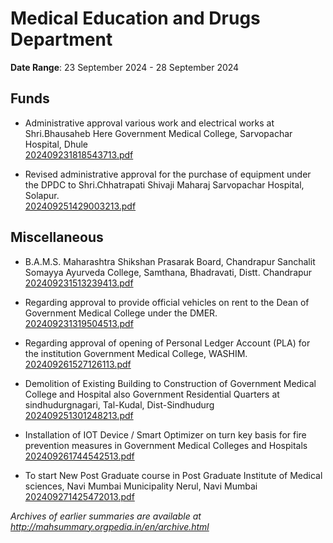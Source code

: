 # Medical Education and Drugs Department

**Date Range**: 23 September 2024 - 28 September 2024


## Funds
- Administrative approval various work and electrical works at Shri.Bhausaheb Here Government Medical College, Sarvopachar Hospital, Dhule\
  [202409231818543713.pdf](https://gr.maharashtra.gov.in/Site/Upload/Government%20Resolutions/English/202409231818543713.pdf)

- Revised administrative approval for the purchase of equipment under the DPDC to Shri.Chhatrapati Shivaji Maharaj Sarvopachar Hospital, Solapur.\
  [202409251429003213.pdf](https://gr.maharashtra.gov.in/Site/Upload/Government%20Resolutions/English/202409251429003213.pdf)

## Miscellaneous
- B.A.M.S. Maharashtra Shikshan Prasarak Board, Chandrapur Sanchalit Somayya Ayurveda College, Samthana, Bhadravati, Distt. Chandrapur\
  [202409231513239413.pdf](https://gr.maharashtra.gov.in/Site/Upload/Government%20Resolutions/English/202409231513239413.pdf)

- Regarding approval to provide official  vehicles on rent to the Dean of Government Medical College under the DMER.\
  [202409231319504513.pdf](https://gr.maharashtra.gov.in/Site/Upload/Government%20Resolutions/English/202409231319504513.pdf)

- Regarding approval of opening of Personal Ledger Account (PLA) for the institution Government Medical College, WASHIM.\
  [202409261527126113.pdf](https://gr.maharashtra.gov.in/Site/Upload/Government%20Resolutions/English/202409261527126113.pdf)

- Demolition of Existing Building to Construction of Government Medical College and Hospital also Government Residential Quarters at sindhudurgnagari, Tal-Kudal, Dist-Sindhudurg\
  [202409251301248213.pdf](https://gr.maharashtra.gov.in/Site/Upload/Government%20Resolutions/English/202409251301248213.pdf)

- Installation of IOT Device / Smart Optimizer on turn key basis for fire prevention measures in Government Medical Colleges and Hospitals\
  [202409261744542513.pdf](https://gr.maharashtra.gov.in/Site/Upload/Government%20Resolutions/English/202409261744542513.pdf)

- To start New Post Graduate course in Post Graduate Institute of Medical sciences, Navi Mumbai Municipality Nerul, Navi Mumbai\
  [202409271425472013.pdf](https://gr.maharashtra.gov.in/Site/Upload/Government%20Resolutions/English/202409271425472013.pdf)


*Archives of earlier summaries are available at http://mahsummary.orgpedia.in/en/archive.html*